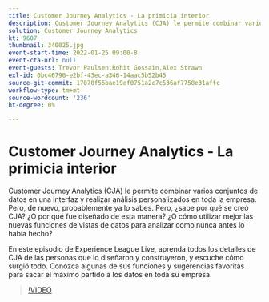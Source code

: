 ```yaml
---
title: Customer Journey Analytics - La primicia interior
description: Customer Journey Analytics (CJA) le permite combinar varios conjuntos de datos en una interfaz y realizar análisis personalizados en toda la empresa. Pero, de nuevo, probablemente ya lo sabes. Pero, ¿sabe por qué se creó CJA? ¿O por qué fue diseñado de esta manera? ¿O cómo utilizar mejor las nuevas funciones de vistas de datos para analizar como nunca antes lo había hecho? En este episodio de Experience League Live, aprenda todos los detalles de CJA de las personas que lo diseñaron y construyeron, y escuche cómo surgió todo. Conozca algunas de sus funciones y sugerencias favoritas para sacar el máximo partido a los datos en toda su empresa.
solution: Customer Journey Analytics
kt: 9607
thumbnail: 340025.jpg
event-start-time: 2022-01-25 09:00-8
event-cta-url: null
event-guests: Trevor Paulsen,Rohit Gossain,Alex Strawn
exl-id: 0bc46796-e2bf-43ec-a346-14aac5b52b45
source-git-commit: 17070f55bae19ef0751a2c7c536af7758e31affc
workflow-type: tm+mt
source-wordcount: '236'
ht-degree: 0%

---
```


# Customer Journey Analytics - La primicia interior

Customer Journey Analytics (CJA) le permite combinar varios conjuntos de datos en una interfaz y realizar análisis personalizados en toda la empresa. Pero, de nuevo, probablemente ya lo sabes. Pero, ¿sabe por qué se creó CJA? ¿O por qué fue diseñado de esta manera? ¿O cómo utilizar mejor las nuevas funciones de vistas de datos para analizar como nunca antes lo había hecho?

En este episodio de Experience League Live, aprenda todos los detalles de CJA de las personas que lo diseñaron y construyeron, y escuche cómo surgió todo. Conozca algunas de sus funciones y sugerencias favoritas para sacar el máximo partido a los datos en toda su empresa.

>[!VIDEO](https://video.tv.adobe.com/v/340025/?quality=12&learn=on)
